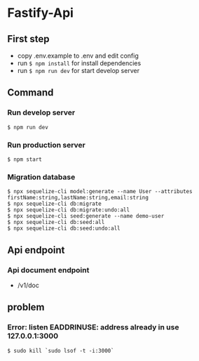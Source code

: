 # Fastify-Api

## First step
- copy .env.example to .env and edit config
- run ``` $ npm install ``` for install dependencies
- run ``` $ npm run dev ``` for start develop server

## Command

### Run develop server
```
$ npm run dev
```

### Run production server
```
$ npm start
```

### Migration database
```
$ npx sequelize-cli model:generate --name User --attributes firstName:string,lastName:string,email:string
$ npx sequelize-cli db:migrate
$ npx sequelize-cli db:migrate:undo:all
$ npx sequelize-cli seed:generate --name demo-user
$ npx sequelize-cli db:seed:all
$ npx sequelize-cli db:seed:undo:all
```

## Api endpoint

### Api document endpoint
  - /v1/doc

## problem

### Error: listen EADDRINUSE: address already in use 127.0.0.1:3000
```
$ sudo kill `sudo lsof -t -i:3000`
```
